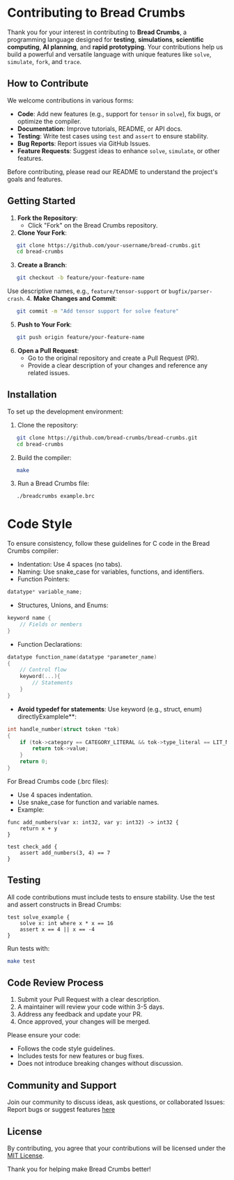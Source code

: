# Contributing to Bread Crumbs

Thank you for your interest in contributing to **Bread Crumbs**, a programming language designed for **testing**, **simulations**, **scientific computing**, **AI planning**, and **rapid prototyping**. Your contributions help us build a powerful and versatile language with unique features like `solve`, `simulate`, `fork`, and `trace`.

## How to Contribute

We welcome contributions in various forms:
- **Code**: Add new features (e.g., support for `tensor` in `solve`), fix bugs, or optimize the compiler.
- **Documentation**: Improve tutorials, README, or API docs.
- **Testing**: Write test cases using `test` and `assert` to ensure stability.
- **Bug Reports**: Report issues via GitHub Issues.
- **Feature Requests**: Suggest ideas to enhance `solve`, `simulate`, or other features.

Before contributing, please read our README to understand the project's goals and features.

## Getting Started

1. **Fork the Repository**:
   - Click "Fork" on the Bread Crumbs repository.
2. **Clone Your Fork**:
```bash
   git clone https://github.com/your-username/bread-crumbs.git
   cd bread-crumbs
```
3. **Create a Branch**:
```bash
   git checkout -b feature/your-feature-name
```
   Use descriptive names, e.g., `feature/tensor-support` or `bugfix/parser-crash`.
4. **Make Changes and Commit**:
```bash
   git commit -m "Add tensor support for solve feature"
```
5. **Push to Your Fork**:
   
```bash
   git push origin feature/your-feature-name
```

6. **Open a Pull Request**:
   - Go to the original repository and create a Pull Request (PR).
   - Provide a clear description of your changes and reference any related issues.

## Installation

To set up the development environment:
1. Clone the repository:
```bash
   git clone https://github.com/bread-crumbs/bread-crumbs.git
   cd bread-crumbs
```

2. Build the compiler:
```bash
   make
```

3. Run a Bread Crumbs file:
```bash
   ./breadcrumbs example.brc
```

# Code Style
To ensure consistency, follow these guidelines for C code in the Bread Crumbs compiler:
- Indentation: Use 4 spaces (no tabs).
- Naming: Use snake_case for variables, functions, and identifiers.
- Function Pointers:
 
```c
datatype* variable_name;
```

- Structures, Unions, and Enums:
 
```c
keyword name {
    // Fields or members
}
```
- Function Declarations:
 
```c
datatype function_name(datatype *parameter_name)
{
    // Control flow
    keyword(...){
        // Statements
    }
}
```

- **Avoid typedef for statements**: Use keyword (e.g., struct, enum) directlyExamplele**:
 
```c
int handle_number(struct token *tok)
{
    if (tok->category == CATEGORY_LITERAL && tok->type_literal == LIT_NUMBER) {
        return tok->value;
    }
    return 0;
}
```
For Bread Crumbs code (.brc files):
- Use 4 spaces indentation.
- Use snake_case for function and variable names.
- Example:
 
```brc
func add_numbers(var x: int32, var y: int32) -> int32 {
    return x + y
}

test check_add {
    assert add_numbers(3, 4) == 7
}
```
  
## Testing

All code contributions must include tests to ensure stability. Use the test and assert constructs in Bread Crumbs:
```brc
test solve_example {
    solve x: int where x * x == 16
    assert x == 4 || x == -4
}
```
Run tests with:
```bash
make test
```
## Code Review Process

1. Submit your Pull Request with a clear description.
2. A maintainer will review your code within 3-5 days.
3. Address any feedback and update your PR.
4. Once approved, your changes will be merged.

Please ensure your code:
- Follows the code style guidelines.
- Includes tests for new features or bug fixes.
- Does not introduce breaking changes without discussion.

## Community and Support

Join our community to discuss ideas, ask questions, or collaborated
Issues: Report bugs or suggest features [here](https://github.com/bread-crumbs/bread-crumbs/issues)

## License

By contributing, you agree that your contributions will be licensed under the [MIT License](LICENSE).

Thank you for helping make Bread Crumbs better!